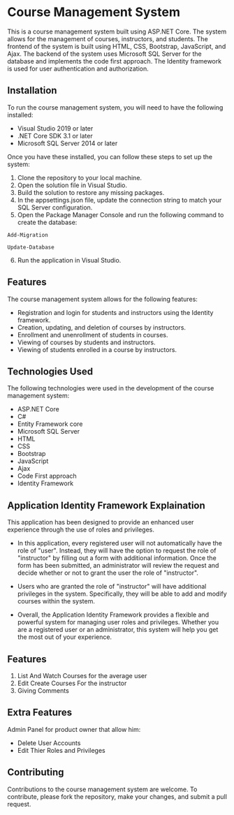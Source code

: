 # Course Management System

This is a course management system built using ASP.NET Core. The system allows for the management of courses, instructors, and students. The frontend of the system is built using HTML, CSS, Bootstrap, JavaScript, and Ajax. The backend of the system uses Microsoft SQL Server for the database and implements the code first approach. The Identity framework is used for user authentication and authorization.

## Installation
To run the course management system, you will need to have the following installed:

* Visual Studio 2019 or later
* .NET Core SDK 3.1 or later
* Microsoft SQL Server 2014 or later

Once you have these installed, you can follow these steps to set up the system:

1. Clone the repository to your local machine.
2. Open the solution file in Visual Studio.
3. Build the solution to restore any missing packages.
4. In the appsettings.json file, update the connection string to match your SQL Server configuration.
5. Open the Package Manager Console and run the following command to create the database:


```
Add-Migration
```

```
Update-Database
```
6. Run the application in Visual Studio.

## Features
The course management system allows for the following features:

* Registration and login for students and instructors using the Identity framework.
* Creation, updating, and deletion of courses by instructors.
* Enrollment and unenrollment of students in courses.
* Viewing of courses by students and instructors.
* Viewing of students enrolled in a course by instructors.

## Technologies Used
The following technologies were used in the development of the course management system:

- ASP.NET Core
- C#
- Entity Framework core
- Microsoft SQL Server
- HTML
- CSS
- Bootstrap
- JavaScript
- Ajax
- Code First approach
- Identity Framework

## Application Identity Framework Explaination
This application has been designed to provide an enhanced user experience through the use of roles and privileges.

- In this application, every registered user will not automatically have the role of "user". Instead, they will have the option to request the role of "instructor" by filling out a form with additional information. Once the form has been submitted, an administrator will review the request and decide whether or not to grant the user the role of "instructor".

- Users who are granted the role of "instructor" will have additional privileges in the system. Specifically, they will be able to add and modify courses within the system.

- Overall, the Application Identity Framework provides a flexible and powerful system for managing user roles and privileges. Whether you are a registered user or an administrator, this system will help you get the most out of your experience.
 
 ## Features
 1. List And Watch Courses for the average user
 2. Edit Create Courses For the instructor
 3. Giving Comments
 ## Extra Features
 Admin Panel for product owner that allow him:
 - Delete User Accounts 
 - Edit Thier Roles and Privileges 
 
## Contributing
 Contributions to the course management system are welcome. To contribute, please fork the repository, make your changes, and submit a pull request.
